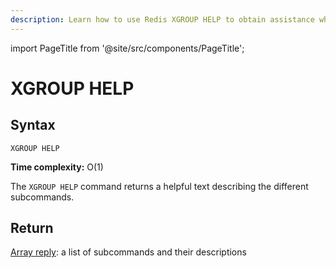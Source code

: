 ```yaml
---
description: Learn how to use Redis XGROUP HELP to obtain assistance while managing Redis Stream consumer group.
---
```


import PageTitle from '@site/src/components/PageTitle';

# XGROUP HELP

<PageTitle title="Redis XGROUP HELP Explained (Better Than Official Docs)" />

## Syntax

    XGROUP HELP

**Time complexity:** O(1)

The `XGROUP HELP` command returns a helpful text describing the different subcommands.

## Return

[Array reply](https://redis.io/docs/reference/protocol-spec/#arrays): a list of subcommands and their descriptions
